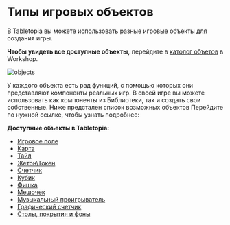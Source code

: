 # Типы игровых объектов

В Tabletopia вы можете использовать разные игровые объекты для создания игры.

**Чтобы увидеть все доступные объекты,** перейдите в [католог объетов](https://tabletopia.com/workshop/objects) в Workshop.

![objects](http://help.tabletopia.com/wp-content/uploads/2015/06/objects.png)

У каждого объекта есть рад функций, с помощью которых они представляют компоненты реальных игр. В своей игре вы можете использовать как компоненты из Библиотеки, так и создать свои собственные. Ниже предстален список возможных объектов Перейдите по нужной ссылке, чтобы узнать подробнее:

**Доступные объекты в Tabletopia:**

* [Игровое поле](game-board.md)
* [Карта](card.md)
* [Тайл](tile.md)
* [Жетон\Токен](http://help.tabletopia.com/knowledge-base/token/)
* [Счетчик](http://help.tabletopia.com/knowledge-base/counter/)
* [Кубик](http://help.tabletopia.com/knowledge-base/die/)
* [Фишка](http://help.tabletopia.com/knowledge-base/game-piece/)
* [Мешочек](http://help.tabletopia.com/knowledge-base/bag/)
* [Музыкальный проигрыватель](http://help.tabletopia.com/knowledge-base/music-box/)
* [Графический счетчик](http://help.tabletopia.com/knowledge-base/picture-counter/)
* [Столы, покрытия и фоны](tables-surfaces-and-skyboxes.md)